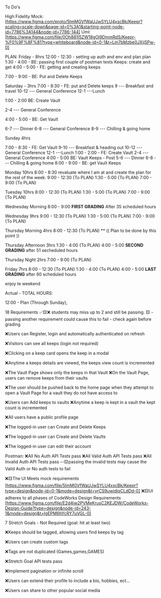 To Do's 

High Fidelity Mock: 
  [https://www.figma.com/proto/5ImMGVfWaUJwSYLU4xscBk/Keepr?scaling=scale-down&page-id=0%3A1&starting-point-node-id=7786%3A144&node-id=7786-144]
Uml: 
  [https://www.figma.com/file/0Oh881I5ZW18gOj9DmmRdS/Keepr-%F0%9F%8F%81?type=whiteboard&node-id=0-1&t=Lm7bMzbe0JXijSPw-0]

PLAN: 
Friday - 8hrs
12:00 - 12:30 - setting up auth and env and plan
plan
1:30 - 4:00 - BE: passing first couple of postman tests Keeps: create and get
4:00 - 5:00 - FE: getting and creating keeps

7:00 - 9:00 - BE: Put and Delete Keeps 

Saturday - 3hrs
7:00 - 8:30 - FE: put and Delete keeps 
9 --- Breakfast and travel
10-12 --- General Conference
12-1 ---Lunch

1:00 - 2:00 BE: Create Vault

2-4 --- General Conference

4:00 - 5:00 - BE: Get Vault

6-7 --- Dinner
6-8 --- General Conference 
8-9 --- Chilling & going home

Sunday 4hrs

7:00 - 8:30 - FE: Get Vault 
9-10 --- Breakfast & heading out
10-12 --- General Conference
12-1 ---Lunch 
1:00 - 2:00 - FE: Create Vault 
2-4 --- General Conference 
4:00 - 5:00 BE: Vault Keeps - Post
5-6 --- Dinner
6-8 --- Chilling & going home 
8:00 - 9:00 - BE: get Vault Keeps

Monday 10hrs
8:00 - 8:30  revaluate where I am at and create the plan for the rest of the week.
9:00 - 12:30 {To PLAN}
1:30 - 5:00 {To PLAN}
7:00 - 9:00 {To PLAN}

Tuesday 10hrs
8:00 - 12:30 {To PLAN}
1:30 - 5:00 {To PLAN}
7:00 - 9:00 {To PLAN}

Wednesday Morning
8:00 - 9:00 **FIRST GRADING** After 35 scheduled hours

Wednesday 9hrs
9:00 - 12:30 {To PLAN}
1:30 - 5:00 {To PLAN}
7:00 - 9:00 {To PLAN}

Thursday Morning 4hrs
8:00 - 12:30 {To PLAN}
** (( Plan to be done by this point ))

Thursday Afternoon 3hrs
1:30 - 4:00 {To PLAN}
4:00 - 5:00 **SECOND GRADING** after 51 secheduled hours

Thursday Night 2hrs
7:00 - 9:00 {To PLAN}

Friday 7hrs
8:00 - 12:30 {To PLAN}
1:30 - 4:00 {To PLAN}
4:00 - 5:00 **LAST GRADING** after 60 scheduled hours

enjoy te weekend

Actual - 
TOTAL HOURS:

12:00 -  Plan (Through Sunday), 


18 Requirements
✅🟨❌
  students may miss up to 2 and still be passing.
  🟨 - passing another requirement could cause this to fail - check again before grading

❌Users can Register, login and automatically authenticated on refresh

❌Visitors can see all keeps (login not required)

❌Clicking on a keep card opens the keep in a modal

❌Anytime a keeps details are viewed, the keeps view count is incremented

❌The Vault Page shows only the keeps in that Vault
❌On the Vault Page, users can remove keeps from their vaults

❌The user should be pushed back to the home page when they attempt to open a Vault Page for a vault they do not have access to

❌Users can Add keeps to vaults
❌Anytime a keep is kept in a vault the kept count is incremented

❌All users have a public profile page

❌The logged-in user can Create and Delete Keeps

❌The logged-in user can Create and Delete Vaults

❌The logged-in user can edit their account

Postman:
❌All No Auth API Tests pass
❌All Valid Auth API Tests pass
❌All Invalid Auth API Tests pass
  --🟨passing the invalid tests may cause the Valid Auth or No auth tests to fail

❌🟨The UI Meets mock requirements
  [https://www.figma.com/file/5ImMGVfWaUJwSYLU4xscBk/Keepr?type=design&node-id=0-1&mode=design&t=yrCS9uwidiqCLdDd-0]
❌🟨UI adheres to all phases of CodeWorks Design Requirements
  [https://www.figma.com/file/E2d4iw2PVMeKrusC2KEJDW/CodeWorks-Design-Guide?type=design&node-id=243-1&mode=design&t=IgEPM6hYcRY7uVGL-0]

7 Stretch Goals - Not Required (goal: hit at least two)

❌Keeps should be tagged, allowing users find keeps by tag

❌Users can create custom tags

❌Tags are not duplicated (Games,games,GAMES)

❌Stretch Goal API tests pass

❌Implement pagination or infinite scroll

❌Users can extend their profile to include a bio, hobbies, ect...

❌Users can share to other popular social media